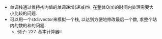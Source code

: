 - 单调栈通过维持栈内值的单调递增(递减)性, 在整体O(n)的时间内处理需要大小比较的问题.
- 可以用一个std::vector来模拟一个栈, 以达到方便地修改最后一个数, 求整个站内的数的和的问题.
  - 例子: 227. 基本计算器II
